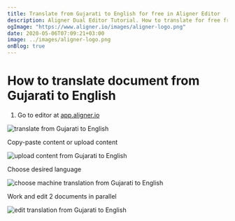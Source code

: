```yaml
---
title: Translate from Gujarati to English for free in Aligner Editor
description: Aligner Dual Editor Tutorial. How to translate for free from Gujarati to English. Aligner is multilingual document management platform. 
ogImage: "https://www.aligner.io/images/aligner-logo.png"
date: 2020-05-06T07:09:21+03:00
image: ../images/aligner-logo.png
onBlog: true
---
```


# How to translate document from Gujarati to English

1. Go to editor at [app.aligner.io](https://app.aligner.io "Aligner App web page")

![translate from Gujarati to English](../aligner-blank-editor.png "translate from Gujarati to English")

Copy-paste content or upload content

![upload content from Gujarati to English](../aligner-uploaded-document.png "upload content from Gujarati to English")

Choose desired language

![choose machine translation from Gujarati to English](../aligner-language-dropdown.png "choose machine translation from Gujarati to English")

Work and edit 2 documents in parallel

![edit translation from Gujarati to English](../aligner-double-sitded-editor.png "edit translation from Gujarati to English")

